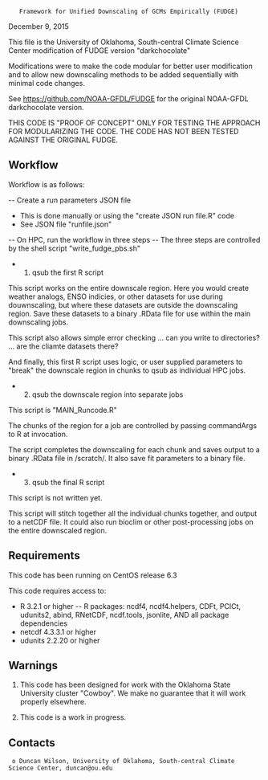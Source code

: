        Framework for Unified Downscaling of GCMs Empirically (FUDGE)

December 9, 2015

This file is the University of Oklahoma, South-central Climate Science Center modification of FUDGE version "darkchocolate"

Modifications were to make the code modular for better user modification and to allow new downscaling methods to be added sequentially with minimal code changes.

See https://github.com/NOAA-GFDL/FUDGE for the original NOAA-GFDL darkchocolate version.

THIS CODE IS "PROOF OF CONCEPT" ONLY FOR TESTING THE APPROACH FOR MODULARIZING THE CODE. THE CODE HAS NOT BEEN TESTED AGAINST THE ORIGINAL FUDGE.

Workflow
--------
Workflow is as follows:
	
-- Create a run parameters JSON file
  - This is done manually or using the 
    "create JSON run file.R" code
  - See JSON file "runfile.json"
  
-- On HPC, run the workflow in three steps
-- The three steps are controlled by the shell script
   "write_fudge_pbs.sh"

  - 1. qsub the first R script

This script works on the entire downscale region. Here you would create weather analogs, ENSO indicies, or other datasets for use during douwnscaling, but where these datasets are outside the downscaling region. Save these datasets to a binary .RData file for use within the main downscaling jobs.

This script also allows simple error checking ... can you write to directories? ... are the cliamte datasets there?

And finally, this first R script uses logic, or user supplied parameters to "break" the downscale region in chunks to qsub as individual HPC jobs. 

 - 2. qsub the downscale region into separate jobs

This script is "MAIN_Runcode.R"

The chunks of the region for a job are controlled by passing commandArgs to R at invocation.

The script completes the downscaling for each chunk and saves output to a binary .RData file in /scratch/. It also save fit parameters to a binary file. 

  - 3. qsub the final R script

This script is not written yet.

This script will stitch together all the individual chunks together, and output to a netCDF file. It could also run bioclim or other post-processing jobs on the entire downscaled region. 

  Requirements
  ------------
  This code has been running on CentOS release 6.3

  This code requires access to:
  - R 3.2.1 or higher 
  -- R packages: 
	ncdf4,
	ncdf4.helpers,
	CDFt,
	PCICt,
	udunits2, 
	abind,
	RNetCDF,
	ncdf.tools,
	jsonlite,
	AND all package dependencies
  - netcdf 4.3.3.1 or higher
  - udunits 2.2.20 or higher


  Warnings
  -----------------------------

  1. This code has been designed for work with the Oklahoma State University cluster "Cowboy".  We make no guarantee that it will work properly elsewhere. 

  2. This code is a work in progress.  

  Contacts
  --------
     o Duncan Wilson, University of Oklahoma, South-central Climate Science Center, duncan@ou.edu
